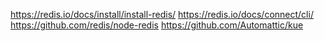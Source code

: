 https://redis.io/docs/install/install-redis/
https://redis.io/docs/connect/cli/
https://github.com/redis/node-redis
https://github.com/Automattic/kue
